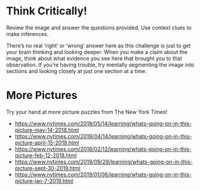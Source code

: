 # Think Critically!

Review the image and answer the questions provided. Use context clues to make inferences. 

There’s no real ‘right’ or ‘wrong’ answer here as this challenge is just to get your brain thinking and looking deeper. When you make a claim about the image, think about what evidence you see here that brought you to that observation. If you’re having trouble, try mentally segmenting the image into sections and looking closely at just one section at a time.


# More Pictures

Try your hand at more picture puzzles from The New York Times!

- https://www.nytimes.com/2018/05/14/learning/whats-going-on-in-this-picture-may-14-2018.html
- https://www.nytimes.com/2019/04/14/learning/whats-going-on-in-this-picture-april-15-2019.html
- https://www.nytimes.com/2018/02/12/learning/whats-going-on-in-this-picture-feb-12-2018.html
- https://www.nytimes.com/2019/09/29/learning/whats-going-on-in-this-picture-sept-30-2019.html
- https://www.nytimes.com/2019/01/06/learning/whats-going-on-in-this-picture-jan-7-2019.html


